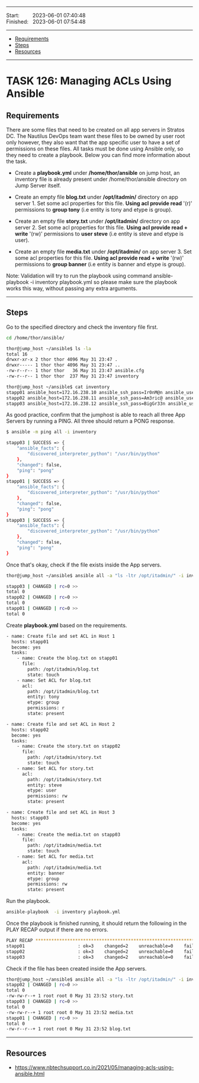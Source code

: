 
------------------------------

Start: &nbsp;&nbsp;&nbsp;&nbsp;&nbsp;&nbsp;&nbsp;&nbsp;2023-06-01 07:40:48  
Finished: &nbsp;&nbsp;2023-06-01 07:54:48   

------------------------------

- [Requirements](#requirements)
- [Steps](#steps)
- [Resources](#resources)

------------------------------

# TASK 126: Managing ACLs Using Ansible

## Requirements

There are some files that need to be created on all app servers in Stratos DC. The Nautilus DevOps team want these files to be owned by user root only however, they also want that the app specific user to have a set of permissions on these files. All tasks must be done using Ansible only, so they need to create a playbook. Below you can find more information about the task.

- Create a **playbook.yml** under **/home/thor/ansible** on jump host, an inventory file is already present under /home/thor/ansible directory on Jump Server itself.

- Create an empty file **blog.txt** under **/opt/itadmin/** directory on app server 1. Set some acl properties for this file. **Using acl provide read** '(r)' permissions to **group tony** (i.e entity is tony and etype is group).

- Create an empty file **story.txt** under **/opt/itadmin/** directory on app server 2. Set some acl properties for this file. **Using acl provide read + write** '(rw)' permissions to **user steve** (i.e entity is steve and etype is user).

- Create an empty file **media.txt** under **/opt/itadmin/** on app server 3. Set some acl properties for this file. **Using acl provide read + write** '(rw)' permissions to **group banner** (i.e entity is banner and etype is group).

Note: Validation will try to run the playbook using command ansible-playbook -i inventory playbook.yml so please make sure the playbook works this way, without passing any extra arguments.

------------------------------

## Steps

Go to the specified directory and check the inventory file first.

```bash
cd /home/thor/ansible/  
```
```bash
thor@jump_host ~/ansible$ ls -la
total 16
drwxr-xr-x 2 thor thor 4096 May 31 23:47 .
drwxr----- 1 thor thor 4096 May 31 23:47 ..
-rw-r--r-- 1 thor thor   36 May 31 23:47 ansible.cfg
-rw-r--r-- 1 thor thor  237 May 31 23:47 inventory 
```
```bash
thor@jump_host ~/ansible$ cat inventory
stapp01 ansible_host=172.16.238.10 ansible_ssh_pass=Ir0nM@n ansible_user=tony
stapp02 ansible_host=172.16.238.11 ansible_ssh_pass=Am3ric@ ansible_user=steve
stapp03 ansible_host=172.16.238.12 ansible_ssh_pass=BigGr33n ansible_user=banner 
``````

As good practice, confirm that the jumphost is able to reach all three App Servers by running a PING. All three should return a PONG response.

```bash
$ ansible -m ping all -i inventory 

stapp03 | SUCCESS => {
    "ansible_facts": {
        "discovered_interpreter_python": "/usr/bin/python"
    }, 
    "changed": false, 
    "ping": "pong"
}
stapp01 | SUCCESS => {
    "ansible_facts": {
        "discovered_interpreter_python": "/usr/bin/python"
    }, 
    "changed": false, 
    "ping": "pong"
}
stapp03 | SUCCESS => {
    "ansible_facts": {
        "discovered_interpreter_python": "/usr/bin/python"
    }, 
    "changed": false, 
    "ping": "pong"
}
```

Once that's okay, check if the file exists inside the App servers.

```bash
thor@jump_host ~/ansible$ ansible all -a "ls -ltr /opt/itadmin/" -i inventory  

stapp03 | CHANGED | rc=0 >>
total 0
stapp02 | CHANGED | rc=0 >>
total 0
stapp01 | CHANGED | rc=0 >>
total 0
```

Create **playbook.yml** based on the requirements.

```bash
- name: Create file and set ACL in Host 1
  hosts: stapp01
  become: yes
  tasks:
    - name: Create the blog.txt on stapp01
      file:
        path: /opt/itadmin/blog.txt
        state: touch
    - name: Set ACL for blog.txt
      acl:
        path: /opt/itadmin/blog.txt
        entity: tony
        etype: group
        permissions: r
        state: present

- name: Create file and set ACL in Host 2
  hosts: stapp02
  become: yes
  tasks:
    - name: Create the story.txt on stapp02
      file:
        path: /opt/itadmin/story.txt
        state: touch
    - name: Set ACL for story.txt
      acl:
        path: /opt/itadmin/story.txt
        entity: steve
        etype: user
        permissions: rw
        state: present

- name: Create file and set ACL in Host 3
  hosts: stapp03
  become: yes
  tasks:
    - name: Create the media.txt on stapp03
      file:
        path: /opt/itadmin/media.txt
        state: touch
    - name: Set ACL for media.txt
      acl:
        path: /opt/itadmin/media.txt
        entity: banner
        etype: group
        permissions: rw
        state: present  
```

Run the playbook.

```bash
ansible-playbook  -i inventory playbook.yml  
```

Once the playbook is finished running, it should return the following in the PLAY RECAP output if there are no errors.

```bash
PLAY RECAP *******************************************************************************************************************
stapp01                    : ok=3    changed=2    unreachable=0    failed=0    skipped=0    rescued=0    ignored=0   
stapp02                    : ok=3    changed=2    unreachable=0    failed=0    skipped=0    rescued=0    ignored=0   
stapp03                    : ok=3    changed=2    unreachable=0    failed=0    skipped=0    rescued=0    ignored=0     
```

Check if the file has been created inside the App servers.

```bash
thor@jump_host ~/ansible$ ansible all -a "ls -ltr /opt/itadmin/" -i inventory  
stapp02 | CHANGED | rc=0 >>
total 0
-rw-rw-r--+ 1 root root 0 May 31 23:52 story.txt
stapp03 | CHANGED | rc=0 >>
total 0
-rw-rw-r--+ 1 root root 0 May 31 23:52 media.txt
stapp01 | CHANGED | rc=0 >>
total 0
-rw-r--r--+ 1 root root 0 May 31 23:52 blog.txt
```

------------------------------

## Resources

- https://www.nbtechsupport.co.in/2021/05/managing-acls-using-ansible.html
